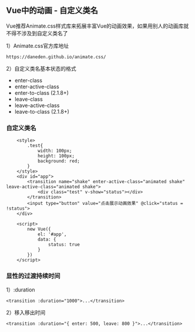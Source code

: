 ## Vue中的动画 - 自定义类名

Vue推荐Animate.css样式库来拓展丰富Vue的动画效果，如果用别人的动画库就不得不涉及到自定义类名了

1）Animate.css官方库地址

```
https://daneden.github.io/animate.css/
```

2）自定义类名基本状态的格式

* enter-class
* enter-active-class
* enter-to-class (2.1.8+)
* leave-class
* leave-active-class
* leave-to-class (2.1.8+)

### 自定义类名

```
    <style>
        .test{
            width: 100px;
            height: 100px;
            background: red;
        }
    </style>
    <div id="app">
        <transition name="shake" enter-active-class="animated shake" leave-active-class="animated shake">
            <div class="test" v-show="status"></div>
        </transition>
        <input type="button" value="点击展示动画效果" @click="status = !status">
    </div>
    
    <script>
        new Vue({
            el: '#app',
            data: {
                status: true
            }
        })
    </script>
```

### 显性的过渡持续时间

1）:duration

```
<transition :duration="1000">...</transition>
```

2）移入移出时间

```
<transition :duration="{ enter: 500, leave: 800 }">...</transition>
```





